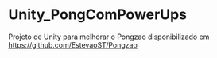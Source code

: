 # Unity_PongComPowerUps
Projeto de Unity para melhorar o Pongzao disponibilizado em https://github.com/EstevaoST/Pongzao
